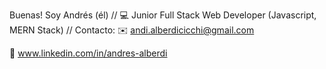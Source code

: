 Buenas! 
Soy Andrés (él)
//
:computer: Junior Full Stack Web Developer 
(Javascript, MERN Stack)
//
Contacto:
:envelope: andi.alberdicicchi@gmail.com

:pushpin: www.linkedin.com/in/andres-alberdi

<!--
**rid3/rid3** is a ✨ _special_ ✨ repository because its `README.md` (this file) appears on your GitHub profile.

Here are some ideas to get you started:

- 🔭 I’m currently working on ...
- 🌱 I’m currently learning ...
- 👯 I’m looking to collaborate on ...
- 🤔 I’m looking for help with ...
- 💬 Ask me about ...
- 📫 How to reach me: ...
- 😄 Pronouns: ...
- ⚡ Fun fact: ...
-->
